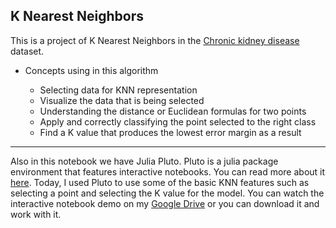 ##  K Nearest Neighbors 

This is a project of K Nearest Neighbors in the [Chronic kidney disease](https://archive.ics.uci.edu/ml/datasets/chronic_kidney_disease) dataset. 

<ul>
<li>Concepts using in this algorithm </li>
<ul>
<li>Selecting data for KNN representation</li>
<li>Visualize the data that is being selected </li>
<li>Understanding the distance or Euclidean formulas for two points</li>
<li>Apply and correctly classifying the point selected to the right class</li>
<li>Find a K value that produces the lowest error margin as a result</li>
</ul>
</ul>


____

Also in this notebook we have Julia Pluto. Pluto is a julia package environment that features interactive notebooks. You can read more about it [here](https://github.com/fonsp/Pluto.jl). Today, I used Pluto to use some of the basic KNN features such as selecting a point and selecting the K value for the model. You can watch the interactive notebook demo on my [Google Drive](https://drive.google.com/file/d/1Fy-rKSpFAr7MC6RPQgLq_qZ1GWC7yzOL/view?usp=sharing) or you can download it and work with it. 


